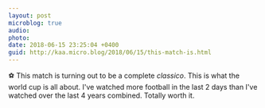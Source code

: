 ```yaml
---
layout: post
microblog: true
audio: 
photo: 
date: 2018-06-15 23:25:04 +0400
guid: http://kaa.micro.blog/2018/06/15/this-match-is.html
---
```

⚽ This match is turning out to be a complete _classico_. This is what the world cup is all about. I've watched more football in the last 2 days than I've watched over the last 4 years combined. Totally worth it. 
